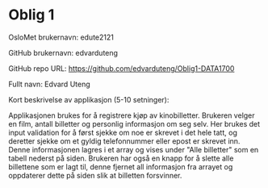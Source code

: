 Oblig 1
=======
OsloMet brukernavn: edute2121

GitHub brukernavn: edvarduteng

GitHub repo URL: https://github.com/edvarduteng/Oblig1-DATA1700

Fullt navn: Edvard Uteng

Kort beskrivelse av applikasjon (5-10 setninger):

Applikasjonen brukes for å registrere kjøp av kinobilletter.
Brukeren velger en film, antall billetter og personlig informasjon om seg selv.
Her brukes det input validation for å først sjekke om noe er skrevet i det hele tatt, og deretter sjekke om et gyldig telefonnummer eller epost er skrevet inn.
Denne informasjonen lagres i et array og vises under "Alle billetter" som en tabell nederst på siden.
Brukeren har også en knapp for å slette alle billettene som er lagt til, denne fjernet all informasjon fra arrayet og oppdaterer dette på siden slik at billetten forsvinner.

